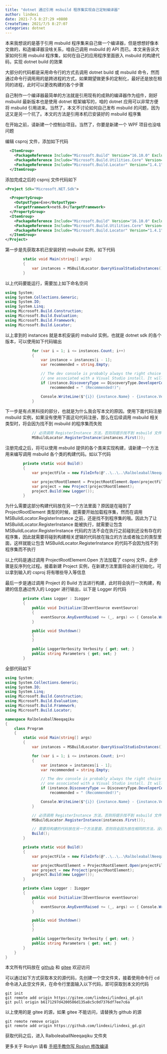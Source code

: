 ```yaml
---
title: "dotnet 通过引用 msbuild 程序集实现自己定制编译器"
author: lindexi
date: 2021-7-5 8:27:29 +0800
CreateTime: 2021/7/5 8:27:07
categories: dotnet
---
```


本来我想说的是基于引用 msbuild 程序集来自己做一个编译器，但是想想好像本文做的，和造编译器没啥关系，咱自己调用 msbuild 的 API 而已。本文来告诉大家如何引用 msbuild 程序集，如何在自己的应用程序里面嵌入 msbuild 的构建代码，实现 dotnet build 的效果

<!--more-->


<!-- CreateTime:2021/7/5 8:27:07 -->

<!-- 发布 -->

大部分的代码都是采用命令行的方式去调用 dotnet build 或 msbuild 命令，然而通过命令行调用用的是跨进程的方式，如果期望做更多的定制化，最好还是放在相同的进程，此时可以更改构建的各个步骤

自己制作一个编译器最简单的方法就是引用现有的成熟的编译器作为组件，刚好 msbuild 最新版本也是使用 dotnet 框架编写的，咱的 dotnet 应用可以非常方便将 msbuild 引用进来。当然了，本文不讨论如何自己发布 msbuild 的问题，因为这又是另一个坑了。本文的方法是引用本机已安装好的 msbuild 程序集

在开始之前，请新建一个控制台项目。当然了，你要是新建一个 WPF 项目也没啥问题

编辑 csproj 文件，添加如下代码

```xml
  <ItemGroup>
    <PackageReference Include="Microsoft.Build" Version="16.10.0" ExcludeAssets="runtime" />
    <PackageReference Include="Microsoft.Build.Utilities.Core" Version="16.10.0" ExcludeAssets="runtime" />
    <PackageReference Include="Microsoft.Build.Locator" Version="1.4.1" />
  </ItemGroup>
```

添加完成之后的 csproj 文件代码如下

```xml
<Project Sdk="Microsoft.NET.Sdk">

  <PropertyGroup>
    <OutputType>Exe</OutputType>
    <TargetFramework>net6.0</TargetFramework>
  </PropertyGroup>
  <ItemGroup>
    <PackageReference Include="Microsoft.Build" Version="16.10.0" ExcludeAssets="runtime" />
    <PackageReference Include="Microsoft.Build.Utilities.Core" Version="16.10.0" ExcludeAssets="runtime" />
    <PackageReference Include="Microsoft.Build.Locator" Version="1.4.1" />
  </ItemGroup>
</Project>
```

第一步是先获取本机已安装好的 msbuild 实例，如下代码

```csharp
        static void Main(string[] args)
        {
            var instances = MSBuildLocator.QueryVisualStudioInstances().ToList();
        }
```

以上代码要能运行，需要加上如下命名空间

```csharp
using System;
using System.Collections.Generic;
using System.IO;
using System.Linq;
using Microsoft.Build.Construction;
using Microsoft.Build.Evaluation;
using Microsoft.Build.Framework;
using Microsoft.Build.Locator;
```

以上拿到的 instances 就是本机安装的 msbuild 实例，也就是 dotnet sdk 的各个版本，可以使用如下代码输出

```csharp
            for (var i = 1; i <= instances.Count; i++)
            {
                var instance = instances[i - 1];
                var recommended = string.Empty;

                // The dev console is probably always the right choice because the user explicitly opened
                // one associated with a Visual Studio install. It will always be first in the list.
                if (instance.DiscoveryType == DiscoveryType.DeveloperConsole)
                    recommended = " (Recommended!)";

                Console.WriteLine($"{i}) {instance.Name} - {instance.Version}{recommended}");
            }
```

下一步是有点黑科技的部分，也就是为什么我会写本文的原因。使用下面代码注册 msbuild 实例，如果没有使用下面这句代码注册，那么在后续调用 msbuild 相关类型时，将会因为找不到 msbuild 的程序集而失败

```csharp
            // 必须调用 RegisterInstance 方法，否则将提示找不到 msbuild 文件
            MSBuildLocator.RegisterInstance(instances.First());
```

注册完成之后，将可以使用 msbuild 提供的各个类来实现构建，请新建一个方法用来编写调用 msbuild 各个类的构建代码。如以下代码

```csharp
        private static void Build()
        {
            var projectFile = new FileInfo(@"..\..\..\RalboleaballNeeqaqiku.csproj");

            var projectRootElement = ProjectRootElement.Open(projectFile.FullName);
            var project = new Project(projectRootElement);
            project.Build(new Logger());
        }
```

为什么需要这部分构建代码放在另一个方法里面？原因是在碰到了 ProjectRootElement 类型的时候，就需要开始加载程序集，然而在调用 MSBuildLocator.RegisterInstance 之前，还是找不到程序集的哦。因此为了让 MSBuildLocator.RegisterInstance 能被执行，就需要让包含 MSBuildLocator.RegisterInstance 代码的方法不会在执行之前碰到还没有存在的程序集，因此就需要将碰到构建相关逻辑的代码放在独立的方法或者独立的类型里面，这样就能让包含 MSBuildLocator.RegisterInstance 的代码不会因为找不到程序集而不执行

以上代码是通过调用 ProjectRootElement.Open 方法加载了 csproj 文件，此步骤是反序列化过程。接着新建 Project 实例，在新建方法里面将会进行初始化，可以拿到输入的 csproj 将有哪些导入等信息

最后一步是通过调用 Project 的 Build 方法进行构建，此时将会执行一次构建，构建的信息通过传入的 Logger 进行输出，以下是 Logger 的代码

```csharp
        private class Logger : ILogger
        {
            public void Initialize(IEventSource eventSource)
            {
                eventSource.AnyEventRaised += (_, args) => { Console.WriteLine(args.Message); };
            }

            public void Shutdown()
            {
            }

            public LoggerVerbosity Verbosity { get; set; }
            public string Parameters { get; set; }
        }
```

全部代码如下

```csharp
using System;
using System.Collections.Generic;
using System.IO;
using System.Linq;
using Microsoft.Build.Construction;
using Microsoft.Build.Evaluation;
using Microsoft.Build.Framework;
using Microsoft.Build.Locator;

namespace RalboleaballNeeqaqiku
{
    class Program
    {
        static void Main(string[] args)
        {
            var instances = MSBuildLocator.QueryVisualStudioInstances().ToList();

            for (var i = 1; i <= instances.Count; i++)
            {
                var instance = instances[i - 1];
                var recommended = string.Empty;

                // The dev console is probably always the right choice because the user explicitly opened
                // one associated with a Visual Studio install. It will always be first in the list.
                if (instance.DiscoveryType == DiscoveryType.DeveloperConsole)
                    recommended = " (Recommended!)";

                Console.WriteLine($"{i}) {instance.Name} - {instance.Version}{recommended}");
            }

            // 必须调用 RegisterInstance 方法，否则将提示找不到 msbuild 文件
            MSBuildLocator.RegisterInstance(instances.First());

            // 需要将构建的代码放在另一个方法里面，否则将会因为放在相同的方法，没有加上程序集
            Build();
        }

        private static void Build()
        {
            var projectFile = new FileInfo(@"..\..\..\RalboleaballNeeqaqiku.csproj");

            var projectRootElement = ProjectRootElement.Open(projectFile.FullName);
            var project = new Project(projectRootElement);
            project.Build(new Logger());
        }

        private class Logger : ILogger
        {
            public void Initialize(IEventSource eventSource)
            {
                eventSource.AnyEventRaised += (_, args) => { Console.WriteLine(args.Message); };
            }

            public void Shutdown()
            {
            }

            public LoggerVerbosity Verbosity { get; set; }
            public string Parameters { get; set; }
        }
    }
}
```

本文所有代码放在 [github](https://github.com/lindexi/lindexi_gd/tree/b6171297d4200586d135a8c5c0d7376df7ee7c6a/RalboleaballNeeqaqiku) 和 [gitee](https://gitee.com/lindexi/lindexi_gd/tree/b6171297d4200586d135a8c5c0d7376df7ee7c6a/RalboleaballNeeqaqiku) 欢迎访问

可以通过如下方式获取本文的源代码，先创建一个空文件夹，接着使用命令行 cd 命令进入此空文件夹，在命令行里面输入以下代码，即可获取到本文的代码

```
git init
git remote add origin https://gitee.com/lindexi/lindexi_gd.git
git pull origin b6171297d4200586d135a8c5c0d7376df7ee7c6a
```

以上使用的是 gitee 的源，如果 gitee 不能访问，请替换为 github 的源

```
git remote remove origin
git remote add origin https://github.com/lindexi/lindexi_gd.git
```

获取代码之后，进入 RalboleaballNeeqaqiku 文件夹

更多关于 Roslyn 请看 [手把手教你写 Roslyn 修改编译](https://lindexi.oschina.io/lindexi/post/roslyn.html ) 

